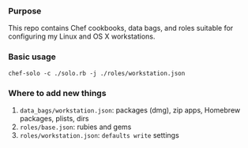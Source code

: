 ### Purpose
This repo contains Chef cookbooks, data bags, and roles suitable for configuring my Linux and OS X workstations.

### Basic usage

    chef-solo -c ./solo.rb -j ./roles/workstation.json

### Where to add new things

1. `data_bags/workstation.json`: packages (dmg), zip apps, Homebrew packages, plists, dirs
2. `roles/base.json`: rubies and gems
3. `roles/workstation.json`: `defaults write` settings